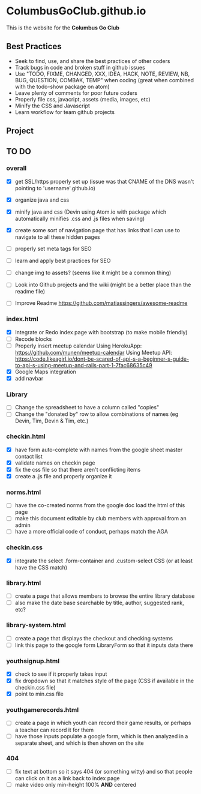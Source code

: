# ColumbusGoClub.github.io

This is the website for the **Columbus Go Club**

## Best Practices

- Seek to find, use, and share the best practices of other coders
- Track bugs in code and broken stuff in github issues
- Use "TODO, FIXME, CHANGED, XXX, IDEA, HACK, NOTE, REVIEW, NB, BUG, QUESTION, COMBAK, TEMP" when coding (great when combined with the todo-show package on atom)
- Leave plenty of comments for poor future coders
- Properly file css, javacript, assets (media, images, etc)
- Minify the CSS and Javascript
- Learn workflow for team github projects


## Project



## TO DO  

### overall  
- [x] get SSL/https properly set up (issue was that CNAME of the DNS wasn't pointing to 'username'.github.io)
- [x] organize java and css
- [x] minify java and css (Devin using Atom.io with package which automatically minifies .css and .js files when saving)
- [x] create some sort of navigation page that has links that I can use to navigate to all these hidden pages
- [ ] properly set meta tags for SEO
- [ ] learn and apply best practices for SEO  
- [ ] change img to assets? (seems like it might be a common thing)
- [ ] Look into Github projects and the wiki (might be a better place than the readme file)
- [ ] Improve Readme
        https://github.com/matiassingers/awesome-readme


### index.html  
- [x] Integrate or Redo index page with bootstrap (to make mobile friendly)
- [ ] Recode blocks
- [ ] Properly insert meetup calendar
  Using HerokuApp: https://github.com/munen/meetup-calendar
  Using Meetup API: https://code.likeagirl.io/dont-be-scared-of-api-s-a-beginner-s-guide-to-api-s-using-meetup-and-rails-part-1-7fac68635c49
- [x] Google Maps integration
- [x] add navbar

### Library
- [ ] Change the spreadsheet to have a column called "copies"
- [ ] Change the "donated by" row to allow combinations of names (eg Devin, Tim, Devin & Tim, etc.)

### checkin.html  
- [x] have form auto-complete with names from the google sheet master contact list
- [x] validate names on checkin page
- [x] fix the css file so that there aren't conflicting items
- [x] create a .js file and properly organize it  

### norms.html  
- [ ] have the co-created norms from the google doc load the html of this page
- [ ] make this document editable by club members with approval from an admin  
- [ ] have a more official code of conduct, perhaps match the AGA

### checkin.css
- [x] integrate the select .form-container and .custom-select CSS (or at least have the CSS match)

### library.html
- [ ] create a page that allows members to browse the entire library database
- [ ] also make the date base searchable by title, author, suggested rank, etc?

### library-system.html
- [ ] create a page that displays the checkout and checking systems
- [ ] link this page to the google form LibraryForm so that it inputs data there

### youthsignup.html
- [x] check to see if it properly takes input
- [x] fix dropdown so that it matches style of the page (CSS if available in the checkin.css file)
- [x] point to min.css file

### youthgamerecords.html
- [ ] create a page in which youth can record their game results, or perhaps a teacher can record it for them
- [ ] have those inputs populate a google form, which is then analyzed in a separate sheet, and which is then shown on the site

### 404
- [ ] fix text at bottom so it says 404 (or something witty) and so that people can click on it as a link back to index page
- [ ] make video only min-height 100% **AND** centered
